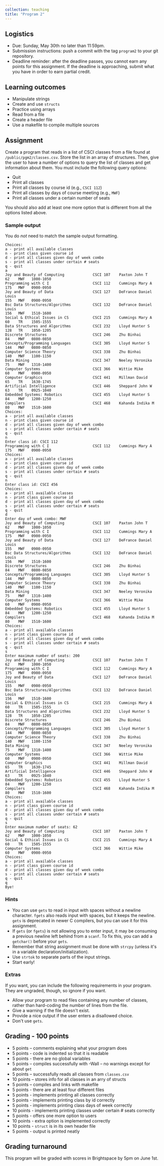 ```yaml
---
collection: teaching
title: "Program 2"
---
```


## Logistics
* Due: Sunday, May 30th no later than 11:59pm.
* Submission instructions: push a commit with the tag `program2` to your git
	repository.
* Deadline reminder: after the deadline passes, you cannot earn any points for
	this assignment. If the deadline is approaching, submit what you have in
	order to earn partial credit.

## Learning outcomes
* Manipulate strings
* Create and use `structs`
* Practice using arrays
* Read from a file
* Create a header file
* Use a makefile to compile multiple sources

## Assignment

Create a program that reads in a list of CSCI classes from a file found at
`/public/pgm2/classes.csv`.  Store the
list in an array of structures. Then, give the user to have a number of
options to query the list of classes and get information about them. You must
include the following query options:
* Quit
* Print all classes
* Print all classes by course id (e.g., `CSCI 112`)
* Print all classes by days of course meeting (e.g., `MWF`)
* Print all classes under a certain number of seats

You should also add at least one more option that is different from all the
options listed above.

### Sample output

You do *not* need to match the sample output formatting.

```
Choices:
a - print all available classes
n - print class given course id
d - print all classes given day of week combo
s - print all classes under certain # seats
q - quit
a
Joy and Beauty of Computing             CSCI 107    Paxton John T
62    MWF   1000-1050   
Programming with C I                    CSCI 112    Cummings Mary A
175   MWF   0900-0950   
Joy and Beauty of Data                  CSCI 127    DeFrance Daniel Louis
155   MWF   0900-0950   
Bsc Data Structures/Algorithms          CSCI 132    DeFrance Daniel Louis
156   MWF   1510-1600   
Social & Ethical Issues in CS           CSCI 215    Cummings Mary A
60    TR    1505-1555   
Data Structures and Algorithms          CSCI 232    Lloyd Hunter S
128   TR    1050-1205   
Discrete Structures                     CSCI 246    Zhu Binhai
84    MWF   0800-0850   
Concepts/Programming Languages          CSCI 305    Lloyd Hunter S
144   MWF   0800-0850   
Computer Science Theory                 CSCI 338    Zhu Binhai
140   MWF   1100-1150   
Data Mining                             CSCI 347    Neeley Veronika
75    MWF   1310-1400   
Computer Systems                        CSCI 366    Wittie Mike
60    MWF   0900-0950   
Computer Graphics                       CSCI 441    Millman David
65    TR    1630-1745   
Artificial Intelligence                 CSCI 446    Sheppard John W
63    TR    0925-1040   
Embedded Systems: Robotics              CSCI 455    Lloyd Hunter S
84    MWF   1200-1250   
Compilers                               CSCI 468    Kahanda Indika M
80    MWF   1510-1600   
Choices:
a - print all available classes
n - print class given course id
d - print all classes given day of week combo
s - print all classes under certain # seats
q - quit
n
Enter class id: CSCI 112
Programming with C I                    CSCI 112    Cummings Mary A
175   MWF   0900-0950   
Choices:
a - print all available classes
n - print class given course id
d - print all classes given day of week combo
s - print all classes under certain # seats
q - quit
n
Enter class id: CSCI 456
Choices:
a - print all available classes
n - print class given course id
d - print all classes given day of week combo
s - print all classes under certain # seats
q - quit
d
Enter day of week combo: MWF
Joy and Beauty of Computing             CSCI 107    Paxton John T
62    MWF   1000-1050   
Programming with C I                    CSCI 112    Cummings Mary A
175   MWF   0900-0950   
Joy and Beauty of Data                  CSCI 127    DeFrance Daniel Louis
155   MWF   0900-0950   
Bsc Data Structures/Algorithms          CSCI 132    DeFrance Daniel Louis
156   MWF   1510-1600   
Discrete Structures                     CSCI 246    Zhu Binhai
84    MWF   0800-0850   
Concepts/Programming Languages          CSCI 305    Lloyd Hunter S
144   MWF   0800-0850   
Computer Science Theory                 CSCI 338    Zhu Binhai
140   MWF   1100-1150   
Data Mining                             CSCI 347    Neeley Veronika
75    MWF   1310-1400   
Computer Systems                        CSCI 366    Wittie Mike
60    MWF   0900-0950   
Embedded Systems: Robotics              CSCI 455    Lloyd Hunter S
84    MWF   1200-1250   
Compilers                               CSCI 468    Kahanda Indika M
80    MWF   1510-1600   
Choices:
a - print all available classes
n - print class given course id
d - print all classes given day of week combo
s - print all classes under certain # seats
q - quit
s
Enter maximum number of seats: 200
Joy and Beauty of Computing             CSCI 107    Paxton John T
62    MWF   1000-1050   
Programming with C I                    CSCI 112    Cummings Mary A
175   MWF   0900-0950   
Joy and Beauty of Data                  CSCI 127    DeFrance Daniel Louis
155   MWF   0900-0950   
Bsc Data Structures/Algorithms          CSCI 132    DeFrance Daniel Louis
156   MWF   1510-1600   
Social & Ethical Issues in CS           CSCI 215    Cummings Mary A
60    TR    1505-1555   
Data Structures and Algorithms          CSCI 232    Lloyd Hunter S
128   TR    1050-1205   
Discrete Structures                     CSCI 246    Zhu Binhai
84    MWF   0800-0850   
Concepts/Programming Languages          CSCI 305    Lloyd Hunter S
144   MWF   0800-0850   
Computer Science Theory                 CSCI 338    Zhu Binhai
140   MWF   1100-1150   
Data Mining                             CSCI 347    Neeley Veronika
75    MWF   1310-1400   
Computer Systems                        CSCI 366    Wittie Mike
60    MWF   0900-0950   
Computer Graphics                       CSCI 441    Millman David
65    TR    1630-1745   
Artificial Intelligence                 CSCI 446    Sheppard John W
63    TR    0925-1040   
Embedded Systems: Robotics              CSCI 455    Lloyd Hunter S
84    MWF   1200-1250   
Compilers                               CSCI 468    Kahanda Indika M
80    MWF   1510-1600   
Choices:
a - print all available classes
n - print class given course id
d - print all classes given day of week combo
s - print all classes under certain # seats
q - quit
s
Enter maximum number of seats: 62
Joy and Beauty of Computing             CSCI 107    Paxton John T
62    MWF   1000-1050   
Social & Ethical Issues in CS           CSCI 215    Cummings Mary A
60    TR    1505-1555   
Computer Systems                        CSCI 366    Wittie Mike
60    MWF   0900-0950   
Choices:
a - print all available classes
n - print class given course id
d - print all classes given day of week combo
s - print all classes under certain # seats
q - quit
q
Bye!
```

### Hints
* You can use `gets` to read in input with spaces without a newline character.
	`fgets` also reads input with spaces, but it keeps the newline. `gets` is
	deprecated in newer C compilers, but you can use it for this assignment.
* If `gets` (or `fgets`) is not allowing you to enter input, it may be
	consuming a previous newline left behind from a `scanf`. To fix this, you
	can add a `getchar()` before your `gets`.
* Remember that string assignment must be done with `strcpy` (unless it's in a
	variable declaration/initialization).
* Use `strtok` to separate parts of the input strings.
* Start early!

### Extras

If you want, you can include the following requirements in your program. They
are ungraded, though, so ignore if you want.
* Allow your program to read files containing any number of classes, rather
	than hard-coding the number of lines from the file.
* Give a warning if the file doesn't exist.
* Provide a nice output if the user enters a disallowed choice.
* Don't use `gets`.

## Grading - 100 points
* 5 points – comments explaining what your program does
* 5 points - code is indented so that it is readable
* 5 points - there are no global variables
* 5 points – compiles successfully with -Wall – no warnings except for about
	`get`
* 5 points – successfully reads all classes from `classes.csv`
* 10 points – stores info for all classes in an arry of structs
* 5 points – compiles and links  with makefile
* 5 points - there are at least four different files
* 5 points - implements printing all classes correctly
* 5 points - implements printing class by id correctly
* 5 points - implements printing class days of week correctly
* 10 points - implements printing classes under certain # seats correctly
* 5 points - offers one more option to users
* 10 points - extra option is implemented correctly
* 10 points - `struct` is in its own header file
* 5 points - output is printed neatly

## Grading turnaround
This program will be graded with scores in Brightspace by 5pm on June 1st.
